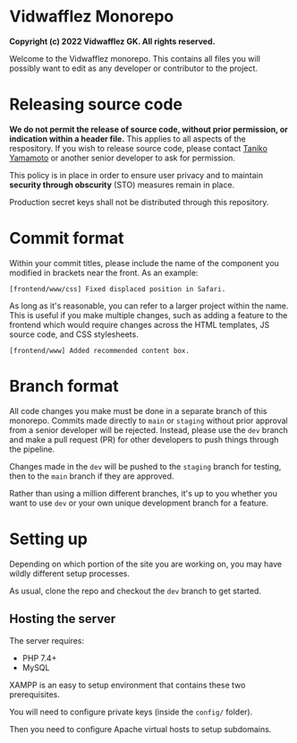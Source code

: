 # Vidwafflez Monorepo
**Copyright (c) 2022 Vidwafflez GK. All rights reserved.**

Welcome to the Vidwafflez monorepo. This contains all files you will possibly want to edit as any developer or contributor to the project.

# Releasing source code

**We do not permit the release of source code, without prior permission, or indication within a header file.** This applies to all aspects of the respository. If you wish to release source code, please contact [Taniko Yamamoto](mailto:kirasicecreamm@gmail.com) or another senior developer to ask for permission.

This policy is in place in order to ensure user privacy and to maintain **security through obscurity** (STO) measures remain in place.

Production secret keys shall not be distributed through this repository.

# Commit format

Within your commit titles, please include the name of the component you modified in brackets near the front. As an example:

```
[frontend/www/css] Fixed displaced position in Safari.
```

As long as it's reasonable, you can refer to a larger project within the name. This is useful if you make multiple changes, such as adding a feature to the frontend which would require changes across the HTML templates, JS source code, and CSS stylesheets.

```
[frontend/www] Added recommended content box.
```

# Branch format

All code changes you make must be done in a separate branch of this monorepo. Commits made directly to `main` or `staging` without prior approval from a senior developer will be rejected. Instead, please use the `dev` branch and make a pull request (PR) for other developers to push things through the pipeline.

Changes made in the `dev` will be pushed to the `staging` branch for testing, then to the `main` branch if they are approved.

Rather than using a million different branches, it's up to you whether you want to use `dev` or your own unique development branch for a feature.

# Setting up

Depending on which portion of the site you are working on, you may have wildly different setup processes.

As usual, clone the repo and checkout the `dev` branch to get started.

## Hosting the server

The server requires:

- PHP 7.4+
- MySQL

XAMPP is an easy to setup environment that contains these two prerequisites.

You will need to configure private keys (inside the `config/` folder).

Then you need to configure Apache virtual hosts to setup subdomains.